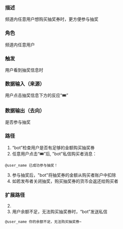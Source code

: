 ### 描述

频道内任意用户想购买抽奖券时，更方便参与抽奖

### 角色

频道内任意用户

### 触发

用户看到抽奖信息时

### 数据输入（来源）

用户点击抽奖信息下方的反应“🎟️”

### 数据输出（去向）

是否参与抽奖

### 路径

1. “bot”检查用户是否有足够的金额购买抽奖券
2. 任意用户点击“🎟️”后, "bot"私信购买者消息：
```
@user_name 已成功参与抽奖！
```
3. 参与抽奖后，"bot"将抽奖券的金额从购买者账户中扣除
4. 如若发布者关闭抽奖，购买抽奖券的货币会返还给购买者

### 扩展路径

2. 
1. 用户余额不足，无法购买抽奖券时，“bot”发送私信
```
@user_name 你的余额不足，无法购买抽奖券~
```

